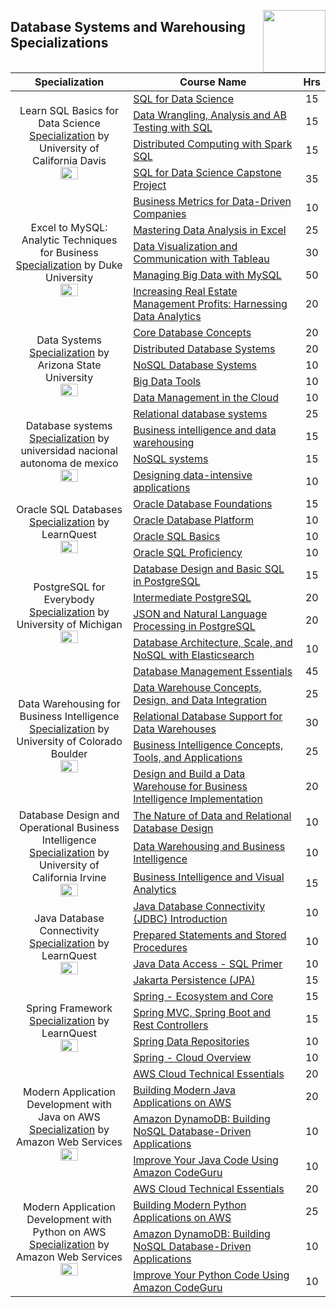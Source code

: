 <img align="right" width="100" src="https://github.com/cs-MohamedAyman/cs-MohamedAyman/blob/main/repos-logos/coursera.jpg"></img>

## Database Systems and Warehousing Specializations

<table>
    <thead>
        <tr>
            <th width="40%">Specialization</th>
            <th width="60%">Course Name</th>
            <th>Hrs</th>
        </tr>
    </thead>
    <tbody>
            <tr>
                <td rowspan=4 align="center">
Learn SQL Basics for Data Science
<a href="https://www.coursera.org/specializations/learn-sql-basics-data-science">Specialization</a> by University of California Davis<br>
<img src="https://github.com/cs-MohamedAyman/eLearning-Platforms/blob/master/Coursera-Specializations/org-logos/university%20of%20california%20davis.jpg" width="40%">
                </td>
                <td><a href="https://www.coursera.org/learn/sql-for-data-science">SQL for Data Science</a></td>
                <td align="center">15</td>
            </tr>
            <tr>
                <td><a href="https://www.coursera.org/learn/data-wrangling-analysis-abtesting">Data Wrangling, Analysis and AB Testing with SQL</a></td>
                <td align="center">15</td>
            </tr>
            <tr>
                <td><a href="https://www.coursera.org/learn/spark-sql">Distributed Computing with Spark SQL</a></td>
                <td align="center">15</td>
            </tr>
            <tr>
                <td><a href="https://www.coursera.org/learn/sql-data-science-capstone">SQL for Data Science Capstone Project</a></td>
                <td align="center">35</td>
            </tr>
            <tr>
                <td rowspan=5 align="center">
Excel to MySQL: Analytic Techniques for Business
<a href="https://www.coursera.org/specializations/excel-mysql">Specialization</a> by Duke University<br>
<img src="https://github.com/cs-MohamedAyman/eLearning-Platforms/blob/master/Coursera-Specializations/org-logos/duke%20university.jpg" width="40%">
                </td>
                <td><a href="https://www.coursera.org/learn/analytics-business-metrics">Business Metrics for Data-Driven Companies</a></td>
                <td align="center">10</td>
            </tr>
            <tr>
                <td><a href="https://www.coursera.org/learn/analytics-excel">Mastering Data Analysis in Excel</a></td>
                <td align="center">25</td>
            </tr>
            <tr>
                <td><a href="https://www.coursera.org/learn/analytics-tableau">Data Visualization and Communication with Tableau</a></td>
                <td align="center">30</td>
            </tr>
            <tr>
                <td><a href="https://www.coursera.org/learn/analytics-mysql">Managing Big Data with MySQL</a></td>
                <td align="center">50</td>
            </tr>
            <tr>
                <td><a href="https://www.coursera.org/learn/analytics-capstone">Increasing Real Estate Management Profits: Harnessing Data Analytics</a></td>
                <td align="center">20</td>
            </tr>
            <tr>
                <td rowspan=5 align="center">
Data Systems
<a href="https://www.coursera.org/specializations/data-systems">Specialization</a> by Arizona State University<br>
<img src="https://github.com/cs-MohamedAyman/eLearning-Platforms/blob/master/Coursera-Specializations/org-logos/arizona%20state%20university.jpg" width="40%">
                </td>
                <td><a href="https://www.coursera.org/learn/core-database">Core Database Concepts</a></td>
                <td align="center">20</td>
            </tr>
            <tr>
                <td><a href="https://www.coursera.org/learn/distributed-database">Distributed Database Systems</a></td>
                <td align="center">20</td>
            </tr>
            <tr>
                <td><a href="https://www.coursera.org/learn/nosql-database-systems">NoSQL Database Systems</a></td>
                <td align="center">10</td>
            </tr>
            <tr>
                <td><a href="https://www.coursera.org/learn/big-data-tools">Big Data Tools</a></td>
                <td align="center">10</td>
            </tr>
            <tr>
                <td><a href="https://www.coursera.org/learn/data-management-cloud">Data Management in the Cloud</a></td>
                <td align="center">10</td>
            </tr>
            <tr>
                <td rowspan=4 align="center">
Database systems
<a href="https://www.coursera.org/specializations/database-systems">Specialization</a> by universidad nacional autonoma de mexico<br>
<img src="https://github.com/cs-MohamedAyman/eLearning-Platforms/blob/master/Coursera-Specializations/org-logos/universidad%20nacional%20autonoma%20de%20mexico.jpg" width="40%">
                </td>
                <td><a href="https://www.coursera.org/learn/relational-database">Relational database systems</a></td>
                <td align="center">25</td>
            </tr>
            <tr>
                <td><a href="https://www.coursera.org/learn/business-intelligence-data-warehousing">Business intelligence and data warehousing</a></td>
                <td align="center">15</td>
            </tr>
            <tr>
                <td><a href="https://www.coursera.org/learn/nosql-databases">NoSQL systems</a></td>
                <td align="center">15</td>
            </tr>
            <tr>
                <td><a href="https://www.coursera.org/learn/data-intensive-applications">Designing data-intensive applications</a></td>
                <td align="center">10</td>
            </tr>
            <tr>
                <td rowspan=4 align="center">
Oracle SQL Databases
<a href="https://www.coursera.org/specializations/oracle-sql-databases">Specialization</a> by LearnQuest<br>
<img src="https://github.com/cs-MohamedAyman/eLearning-Platforms/blob/master/Coursera-Specializations/org-logos/learnquest.jpg" width="40%">
                </td>
                <td><a href="https://www.coursera.org/learn/introduction-to-oracle-sql">Oracle Database Foundations</a></td>
                <td align="center">15</td>
            </tr>
            <tr>
                <td><a href="https://www.coursera.org/learn/oracle-database-platform">Oracle Database Platform</a></td>
                <td align="center">10</td>
            </tr>
            <tr>
                <td><a href="https://www.coursera.org/learn/oracle-sql-basics">Oracle SQL Basics</a></td>
                <td align="center">10</td>
            </tr>
            <tr>
                <td><a href="https://www.coursera.org/learn/oracle-sql-proficiency">Oracle SQL Proficiency</a></td>
                <td align="center">10</td>
            </tr>
            <tr>
                <td rowspan=4 align="center">
PostgreSQL for Everybody
<a href="https://www.coursera.org/specializations/postgresql-for-everybody">Specialization</a> by University of Michigan<br>
<img src="https://github.com/cs-MohamedAyman/eLearning-Platforms/blob/master/Coursera-Specializations/org-logos/university%20of%20michigan.jpg" width="40%">
                </td>
                <td><a href="https://www.coursera.org/learn/database-design-postgresql">Database Design and Basic SQL in PostgreSQL</a></td>
                <td align="center">15</td>
            </tr>
            <tr>
                <td><a href="https://www.coursera.org/learn/intermediate-postgresql">Intermediate PostgreSQL</a></td>
                <td align="center">20</td>
            </tr>
            <tr>
                <td><a href="https://www.coursera.org/learn/json-natural-language-processing-postgresql">JSON and Natural Language Processing in PostgreSQL</a></td>
                <td align="center">20</td>
            </tr>
            <tr>
                <td><a href="https://www.coursera.org/learn/database-architecture-scale-nosql-elasticsearch-postgresql">Database Architecture, Scale, and NoSQL with Elasticsearch</a></td>
                <td align="center">10</td>
            </tr>
            <tr>
                <td rowspan=5 align="center">
Data Warehousing for Business Intelligence
<a href="https://www.coursera.org/specializations/data-warehousing">Specialization</a> by University of Colorado Boulder<br>
<img src="https://github.com/cs-MohamedAyman/eLearning-Platforms/blob/master/Coursera-Specializations/org-logos/university%20of%20colorado%20boulder.jpg" width="40%">
                </td>
                <td><a href="https://www.coursera.org/learn/database-management">Database Management Essentials</a></td>
                <td align="center">45</td>
            </tr>
            <tr>
                <td><a href="https://www.coursera.org/learn/dwdesign">Data Warehouse Concepts, Design, and Data Integration</a></td>
                <td align="center">25</td>
            </tr>
            <tr>
                <td><a href="https://www.coursera.org/learn/dwrelational">Relational Database Support for Data Warehouses</a></td>
                <td align="center">30</td>
            </tr>
            <tr>
                <td><a href="https://www.coursera.org/learn/business-intelligence-tools">Business Intelligence Concepts, Tools, and Applications</a></td>
                <td align="center">25</td>
            </tr>
            <tr>
                <td><a href="https://www.coursera.org/learn/data-warehouse-bi-building">Design and Build a Data Warehouse for Business Intelligence Implementation</a></td>
                <td align="center">20</td>
            </tr>
            <tr>
                <td rowspan=3 align="center">
Database Design and Operational Business Intelligence
<a href="https://www.coursera.org/specializations/data-design-operational-business-intellegence">Specialization</a> by University of California Irvine<br>
<img src="https://github.com/cs-MohamedAyman/eLearning-Platforms/blob/master/Coursera-Specializations/org-logos/university%20of%20california%20irvine.jpg" width="40%">
                </td>
                <td><a href="https://www.coursera.org/learn/nature-of-data-relational-database-design">The Nature of Data and Relational Database Design</a></td>
                <td align="center">10</td>
            </tr>
            <tr>
                <td><a href="https://www.coursera.org/learn/data-warehousing-business-intelligence">Data Warehousing and Business Intelligence</a></td>
                <td align="center">10</td>
            </tr>
            <tr>
                <td><a href="https://www.coursera.org/learn/business-intelligence-visual-analytics">Business Intelligence and Visual Analytics</a></td>
                <td align="center">15</td>
            </tr>
            <tr>
                <td rowspan=4 align="center">
Java Database Connectivity
<a href="https://www.coursera.org/specializations/java-database-connectivity">Specialization</a> by LearnQuest<br>
<img src="https://github.com/cs-MohamedAyman/eLearning-Platforms/blob/master/Coursera-Specializations/org-logos/learnquest.jpg" width="40%">
                </td>
                <td><a href="https://www.coursera.org/learn/java-database-connectivity-introduction">Java Database Connectivity (JDBC) Introduction</a></td>
                <td align="center">10</td>
            </tr>
            <tr>
                <td><a href="https://www.coursera.org/learn/java-database-connectivity-prepared-statements">Prepared Statements and Stored Procedures</a></td>
                <td align="center">10</td>
            </tr>
            <tr>
                <td><a href="https://www.coursera.org/learn/java-database-connectivity-sql-primer">Java Data Access - SQL Primer</a></td>
                <td align="center">10</td>
            </tr>
            <tr>
                <td><a href="https://www.coursera.org/learn/java-database-connectivity-jakarta-persistence">Jakarta Persistence (JPA)</a></td>
                <td align="center">15</td>
            </tr>
            <tr>
                <td rowspan=4 align="center">
Spring Framework
<a href="https://www.coursera.org/specializations/spring-framework">Specialization</a> by LearnQuest<br>
<img src="https://github.com/cs-MohamedAyman/eLearning-Platforms/blob/master/Coursera-Specializations/org-logos/learnquest.jpg" width="40%">
                </td>
                <td><a href="https://www.coursera.org/learn/spring-ecosystem-and-core">Spring - Ecosystem and Core</a></td>
                <td align="center">15</td>
            </tr>
            <tr>
                <td><a href="https://www.coursera.org/learn/spring-mvc-rest-controller">Spring MVC, Spring Boot and Rest Controllers</a></td>
                <td align="center">15</td>
            </tr>
            <tr>
                <td><a href="https://www.coursera.org/learn/spring-repositories">Spring Data Repositories</a></td>
                <td align="center">10</td>
            </tr>
            <tr>
                <td><a href="https://www.coursera.org/learn/spring-cloud-overview">Spring - Cloud Overview</a></td>
                <td align="center">10</td>
            </tr>
            <tr>
                <td rowspan=4 align="center">
Modern Application Development with Java on AWS
<a href="https://www.coursera.org/specializations/aws-java-serverless-development">Specialization</a> by Amazon Web Services<br>
<img src="https://github.com/cs-MohamedAyman/eLearning-Platforms/blob/master/Coursera-Specializations/org-logos/amazon%20web%20services.jpg" width="40%">
                </td>
                <td><a href="https://www.coursera.org/learn/aws-cloud-technical-essentials">AWS Cloud Technical Essentials</a></td>
                <td align="center">20</td>
            </tr>
            <tr>
                <td><a href="https://www.coursera.org/specializations/aws-java-serverless-development">Building Modern Java Applications on AWS</a></td>
                <td align="center">20</td>
            </tr>
            <tr>
                <td><a href="https://www.coursera.org/learn/dynamodb-nosql-database-driven-apps">Amazon DynamoDB: Building NoSQL Database-Driven Applications</a></td>
                <td align="center">10</td>
            </tr>
            <tr>
                <td><a href="https://www.coursera.org/learn/aws-improve-java-code-amazon-codeguru">Improve Your Java Code Using Amazon CodeGuru</a></td>
                <td align="center">10</td>
            </tr>
            <tr>
                <td rowspan=4 align="center">
Modern Application Development with Python on AWS
<a href="https://www.coursera.org/specializations/aws-python-serverless-development">Specialization</a> by Amazon Web Services<br>
<img src="https://github.com/cs-MohamedAyman/eLearning-Platforms/blob/master/Coursera-Specializations/org-logos/amazon%20web%20services.jpg" width="40%">
                </td>
                <td><a href="https://www.coursera.org/learn/aws-cloud-technical-essentials">AWS Cloud Technical Essentials</a></td>
                <td align="center">20</td>
            </tr>
            <tr>
                <td><a href="https://www.coursera.org/learn/building-modern-python-applications-on-aws">Building Modern Python Applications on AWS</a></td>
                <td align="center">25</td>
            </tr>
            <tr>
                <td><a href="https://www.coursera.org/learn/dynamodb-nosql-database-driven-apps">Amazon DynamoDB: Building NoSQL Database-Driven Applications</a></td>
                <td align="center">10</td>
            </tr>
            <tr>
                <td><a href="https://www.coursera.org/learn/aws-improve-python-code-amazon-codeguru">Improve Your Python Code Using Amazon CodeGuru</a></td>
                <td align="center">10</td>
            </tr>
    </tbody>
</table>
